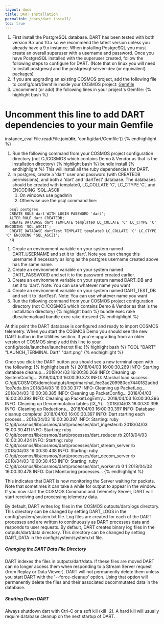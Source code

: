 ```yaml
---
layout: docs
title: DART Installation
permalink: /docs/dart_install/
toc: true
---
```

1. First install the PostgreSQL database. DART has been tested with both version 9.x and 10.x so we recommend the latest version unless you already have a 9.x instance. When installing PostgreSQL you must create an overall superuser with a username and password. Once you have PostgreSQL installed with the superuser created, follow the following steps to configure for DART. (Note that on linux you will need to install postgresql and the postgresql-server-dev (or equivalent) packages)
1. If you are upgrading an existing COSMOS project, add the following file to config/dart/Gemfile inside your COSMOS project: <a href="https://github.com/BallAerospace/COSMOS/blob/master/demo/config/dart/Gemfile">Gemfile</a>
1. Uncomment (or add) the following lines in your project's Gemfile:
{% highlight bash %}
# Uncomment this line to add DART dependencies to your main Gemfile
instance_eval File.read(File.join(__dir__, 'config/dart/Gemfile'))
{% endhighlight %}
1. Run the following command from your COSMOS project configuration directory (not C:/COSMOS which contains Demo & Vendor as that is the installation directory)
{% highlight bash %}
bundle install
{% endhighlight %}
This will install all the ruby dependencies for DART.
1. In postgres, create a 'dart' user and password (with CREATEDB permissions), and both a 'dart' and 'dartTest' database.  The databases should be created with template0, LC_COLLATE 'C', LC_CTYPE 'C', and ENCODING 'SQL_ASCII'
    1. On windows use pgadmin
    2. Otherwise use the psql command line:
```
  psql postgres
  CREATE ROLE dart WITH LOGIN PASSWORD 'dart';
  ALTER ROLE dart CREATEDB;
  CREATE DATABASE dart TEMPLATE template0 LC_COLLATE 'C' LC_CTYPE 'C' ENCODING 'SQL_ASCII';
  CREATE DATABASE dartTest TEMPLATE template0 LC_COLLATE 'C' LC_CTYPE 'C' ENCODING 'SQL_ASCII';
  \q
```
1. Create an environment variable on your system named DART_USERNAME and set it to 'dart'. Note you can change this username if necessary as long as the postgres username created above has the same name.
1. Create an environment variable on your system named DART_PASSWORD and set it to the password created earlier.
1. Create an environment variable on your system named DART_DB and set it to 'dart'. Note: You can use whatever name you want
1. Create an environment variable on your system named DART_TEST_DB and set it to 'dartTest'. Note: You can use whatever name you want
1. Run the following command from your COSMOS project configuration directory (not C:/COSMOS which contains Demo & Vendor as that is the installation directory)
{% highlight bash %}
bundle exec rake db:schema:load
bundle exec rake db:seed
{% endhighlight %}

At this point the DART database is configured and ready to import COSMOS telemetry. When you start the COSMOS Demo you should see the new DART button in the Utilities section. If you're upgrading from an older version of COSMOS simply add this line to your config/tools/launcher/launcher.txt file:
{% highlight bash %}
TOOL "DART" "LAUNCH_TERMINAL Dart" "dart.png"
{% endhighlight %}

Once you click the DART button you should see a new terminal open with the following:
{% highlight bash %}
2018/04/03 16:00:30.269  INFO: Starting database cleanup...
2018/04/03 16:00:30.269  INFO: Cleaning up SystemConfig...
2018/04/03 16:00:30.373  INFO: Marshal load success: C:/git/COSMOS/demo/outputs/tmp/marshal_fee3ac209980cc7440182adbd1ce7eda.bin
2018/04/03 16:00:30.377  INFO: Cleaning up PacketLog...
2018/04/03 16:00:30.385  INFO: Cleaning up PacketConfig...
2018/04/03 16:00:30.392  INFO: Cleaning up PacketLogEntry...
2018/04/03 16:00:30.396  INFO: Cleaning up Decommutation tables (tX_Y)...
2018/04/03 16:00:30.396  INFO: Cleaning up Reductions...
2018/04/03 16:00:30.397  INFO: Database cleanup complete!
2018/04/03 16:00:30.397  INFO: Dart starting each process...
2018/04/03 16:00:30.397  INFO: Starting: ruby C:/git/cosmos/lib/cosmos/dart/processes/dart_ingester.rb
2018/04/03 16:00:30.411  INFO: Starting: ruby C:/git/cosmos/lib/cosmos/dart/processes/dart_reducer.rb
2018/04/03 16:00:30.424  INFO: Starting: ruby C:/git/cosmos/lib/cosmos/dart/processes/dart_stream_server.rb
2018/04/03 16:00:30.438  INFO: Starting: ruby C:/git/cosmos/lib/cosmos/dart/processes/dart_decom_server.rb
2018/04/03 16:00:30.453  INFO: Starting: ruby C:/git/cosmos/lib/cosmos/dart/processes/dart_worker.rb 0 1
2018/04/03 16:00:30.478  INFO: Dart Monitoring processes...
{% endhighlight %}

This indicates that DART is now monitoring the Server waiting for packets. Note that sometimes it can take a while for output to appear in the window. If you now start the COSMOS Command and Telemetry Server, DART will start receiving and processing telemetry data.

By default, DART writes log files in the COSMOS outputs/dart/logs directory. This directory can be changed by setting DART_LOGS in the config/system/system.txt file. Log files are created for each of the DART processes and are written to continuously as DART processes data and responds to user requests. By default, DART creates binary log files in the outputs/dart/data directory. This directory can be changed by setting DART_DATA in the config/system/system.txt file.

<div class="note warning">
  <h5>Changing the DART Data File Directory</h5>
  <p>DART indexes the files in outputs/dart/data. If these files are moved DART can no longer access them when responding to a Stream Server request (from Replay or Data Viewer). DART will not permanently delete them unless you start DART with the '--force-cleanup' option. Using that option will permanently delete the files and their associated decommutated data in the database.</p>
</div>

<div class="note warning">
  <h5>Shutting Down DART</h5>
  <p>Always shutdown dart with Ctrl-C or a soft kill (kill -2).  A hard kill will usually require database cleanup on the next startup of DART.</p>
</div>
